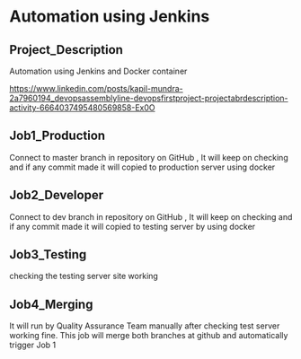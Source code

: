 # Automation using Jenkins 
 
## Project_Description
Automation using Jenkins and Docker container 

https://www.linkedin.com/posts/kapil-mundra-2a7960194_devopsassemblyline-devopsfirstproject-projectabrdescription-activity-6664037495480569858-Ex0O

## Job1_Production
Connect to master branch in repository on GitHub , It will keep on checking and if any commit made it will copied to production server using docker 

## Job2_Developer
Connect to dev branch in repository on GitHub , It will keep on checking and if any commit made it will copied to testing server by using docker

## Job3_Testing
checking the testing server site working

## Job4_Merging
It will run by Quality Assurance Team manually after checking test server working fine. This job will merge both branches at github and automatically trigger Job 1
